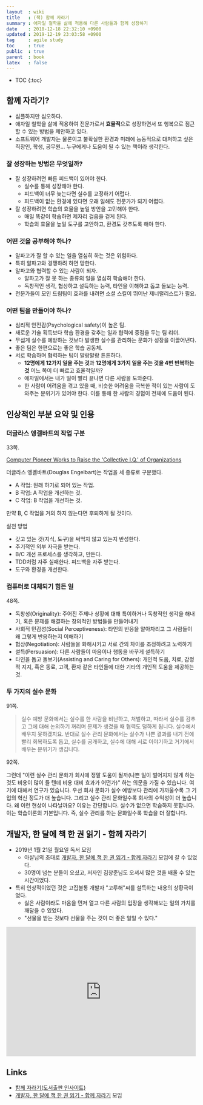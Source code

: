 ```yaml
---
layout  : wiki
title   : (책) 함께 자라기
summary : 애자일 철학을 삶에 적용해 다른 사람들과 함께 성장하기
date    : 2018-12-18 22:32:10 +0900
updated : 2019-12-19 23:03:58 +0900
tag     : agile study
toc     : true
public  : true
parent  : book
latex   : false
---
```

* TOC
{:toc}

## 함께 자라기?

* 심플하지만 심오하다.
* 애자일 철학을 삶에 적용하여 전문가로서 **효율적**으로 성장하면서 또 행복으로 점근할 수 있는 방법을 제안하고 있다.
* 소프트웨어 개발자는 물론이고 불확실한 환경과 미래에 능동적으로 대처하고 싶은 직장인, 학생, 공무원... 누구에게나 도움이 될 수 있는 책이라 생각한다.

### 잘 성장하는 방법은 무엇일까?

* 잘 성장하려면 빠른 피드백이 있어야 한다.
    * 실수를 통해 성장해야 한다.
    * 피드백이 너무 늦는다면 실수를 교정하기 어렵다.
    * 피드백이 없는 환경에 있다면 오래 일해도 전문가가 되기 어렵다.
* 잘 성장하려면 학습의 효율을 높일 방안을 고민해야 한다.
    * 매일 똑같이 학습하면 제자리 걸음을 걷게 된다.
    * 학습의 효율을 높일 도구를 고안하고, 환경도 갖추도록 해야 한다.

### 어떤 것을 공부해야 하나?

* 알파고가 잘 할 수 있는 일을 열심히 하는 것은 위험하다.
* 특히 알파고와 경쟁하려 하면 망한다.
* 알파고와 협력할 수 있는 사람이 되자.
    * 알파고가 잘 못 하는 종류의 일을 열심히 학습해야 한다.
    * 독창적인 생각, 협상하고 설득하는 능력, 타인을 이해하고 돕고 돌보는 능력.
* 전문가들이 모인 드림팀이 효과를 내려면 소셜 스킬이 뛰어난 제너럴리스트가 필요.

### 어떤 팀을 만들어야 하나?

* 심리적 안전감(Psychological safety)이 높은 팀.
* 새로운 기술 획득보다 학습 환경을 갖추는 일과 협력에 중점을 두는 팀 리더.
* 무섭게 실수를 예방하는 것보다 발생한 실수를 관리하는 문화가 성장을 이끌어낸다.
* 좋은 팀은 한편으로는 좋은 학습 공동체.
* 서로 학습하며 협력하는 팀이 말랑말랑 튼튼하다.
    * **12명에게 12가지 일을 주는 것**과 **12명에게 3가지 일을 주는 것을 4번 반복하는 것** 어느 쪽이 더 빠르고 효율적일까?
    * 애자일에서는 내가 일이 빨리 끝나면 다른 사람을 도와준다.
    * 한 사람이 어려움을 겪고 있을 때, 비슷한 어려움을 극복한 적이 있는 사람이 도와주는 분위기가 있어야 한다. 이를 통해 한 사람의 경험이 전체에 도움이 된다.

## 인상적인 부분 요약 및 인용

### 더글라스 엥겔바트의 작업 구분

33쪽.

[Computer Pioneer Works to Raise the 'Collective I.Q.' of Organizations](https://archive.nytimes.com/www.nytimes.com/library/cyber/digicom/1007digicom.html )

더글라스 엥겔바트(Douglas Engelbart)는 작업을 세 종류로 구분했다.

* A 작업: 원래 하기로 되어 있는 작업.
* B 작업: A 작업을 개선하는 것.
* C 작업: B 작업을 개선하는 것.

만약 B, C 작업을 거의 하지 않는다면 후퇴하게 될 것이다.

실천 방법

* 갖고 있는 것(지식, 도구)을 써먹지 않고 있는지 반성한다.
* 주기적인 외부 자극을 받는다.
* B/C 개선 프로세스를 생각하고, 만든다.
* TDD처럼 자주 실패한다. 피드백을 자주 받는다.
* 도구와 환경을 개선한다.

### 컴퓨터로 대체되기 힘든 일

48쪽.

>
* 독창성(Originality): 주어진 주제나 상황에 대해 특이하거나 독창적인 생각을 해내기, 혹은 문제를 해결하는 창의적인 방법들을 만들어내기
* 사회적 민감성(Social Perceptiveness): 타인의 반응을 알아차리고 그 사람들이 왜 그렇게 반응하는지 이해하기
* 협상(Negotiation): 사람들을 화해시키고 서로 간의 차이를 조정하려고 노력하기
* 설득(Persuasion): 다른 사람들이 마음이나 행동을 바꾸게 설득하기
* 타인을 돕고 돌보기(Assisting and Caring for Others): 개인적 도움, 치료, 감정적 지지, 혹은 동료, 고객, 환자 같은 타인들에 대한 기타의 개인적 도움을 제공하는 것.

### 두 가지의 실수 문화

91쪽.

> 실수 예방 문화에서는 실수를 한 사람을 비난하고, 처벌하고,
따라서 실수를 감추고 그에 대해 논의하기 꺼리며 문제가 생겼을 때 협력도 덜하게 됩니다.
실수에서 배우지 못하겠지요.
반대로 실수 관리 문화에서는 실수가 나쁜 결과를 내기 전에 빨리 회복하도록 돕고,
실수를 공개하고, 실수에 대해 서로 이야기하고 거기에서 배우는 분위기가 생깁니다.

92쪽.

>
그런데 "이런 실수 관리 문화가 회사에 정말 도움이 될까(나쁜 일이 벌어지지 않게 하는 것도 비용이 많이 들 텐데 비용 대비 효과가 어떤가)" 하는 의문을 가질 수 있습니다.
여기에 대해서 연구가 있습니다. 우선 회사 문화가 실수 예방보다 관리에 가까울수록 그 기업의 혁신 정도가 더 높습니다.
그리고 실수 관리 문화일수록 회사의 수익성이 더 높습니다.
왜 이런 현상이 나타날까요? 이유는 간단합니다.
실수가 없으면 학습하지 못합니다.
이는 학습이론의 기본입니다.
즉, 실수 관리를 하는 문화일수록 학습을 더 잘합니다.


## 개발자, 한 달에 책 한 권 읽기 - 함께 자라기

* 2019년 1월 21일 월요일 독서 모임
    * 아샬님의 초대로 [개발자, 한 달에 책 한 권 읽기 - 함께 자라기](https://www.facebook.com/events/212947969654181/ ) 모임에 갈 수 있었다.
    * 30명이 넘는 분들이 오셨고, 저자인 김창준님도 오셔서 많은 것을 배울 수 있는 시간이었다.
* 특히 인상적이었던 것은 고집불통 개발자 "고루해"씨를 설득하는 내용의 상황극이었다.
    * 싫은 사람이라도 마음을 먼저 열고 다른 사람의 입장을 생각해보는 일의 가치를 깨달을 수 있었다.
    * "선물을 받는 것보다 선물을 주는 것이 더 좋은 일일 수 있다."

<iframe src="https://www.facebook.com/plugins/post.php?href=https%3A%2F%2Fwww.facebook.com%2Fdev.reader%2Fposts%2F2120420034663222&width=500" width="500" height="341" style="border:none;overflow:hidden" scrolling="no" frameborder="0" allowTransparency="true" allow="encrypted-media"></iframe>

## Links

* [함께 자라기(도서출판 인사이트)](http://www.insightbook.co.kr/13227 )
* [개발자, 한 달에 책 한 권 읽기 - 함께 자라기](https://www.facebook.com/events/212947969654181/ ) 모임
